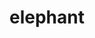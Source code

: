 ---
pid: LLP143
title: elephant
location_transcription: PAFA
zipcode: '19120'
outside_phl: 
neighborhood: Logan,Olney
age: '12'
age_range: 6-13
instagram: 
image_file_name: LLP_143.jpg
proposal_transcription: An old scratched up elephant; with old broken tusk and a messed
  up ear; in the mouth it has the American Flag to represent trying to survive in
  American when you are an immigrant.
topic: Animals,Culture,Immigration
topic_summary: 0, 0, 0
type: Sculpture Statue
keywords_other: 
credit: Saminah Levere
image_labels: 
twitter: 
facebook: 
permalink: "/monuments/llp143/"
layout: item-page
---